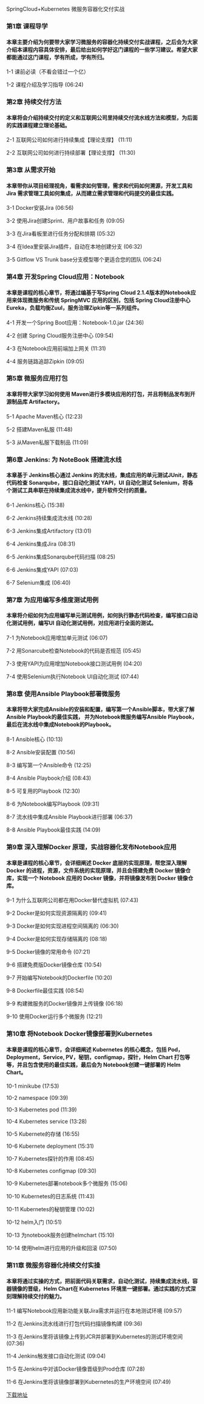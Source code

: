 SpringCloud+Kubernetes 微服务容器化交付实战
### 第1章 课程导学 

#### 本章主要介绍为何要带大家学习微服务的容器化持续交付实战课程，之后会为大家介绍本课程内容具体安排，最后给出如何学好这门课程的一些学习建议。希望大家都能通过这门课程，学有所成，学有所归。
1-1 课前必读（不看会错过一个亿）

1-2 课程介绍及学习指导 (06:24)


### 第2章 持续交付方法 

#### 本章将会介绍持续交付的定义和互联网公司里持续交付流水线方法和模型，为后面的实践课程建立理论基础。
2-1 互联网公司如何进行持续集成【理论支撑】 (11:11)

2-2 互联网公司如何进行持续部署【理论支撑】 (11:30)


### 第3章 从需求开始

#### 本章带你从项目经理视角，看需求如何管理，需求和代码如何溯源，开发工具和 Jira 需求管理工具如何集成，从而建立需求管理和代码提交的最佳实践。
3-1 Docker安装Jira (06:56)

3-2 使用Jira创建Sprint、用户故事和任务 (09:05)

3-3 在Jira看板里进行任务分配和排期 (05:32)

3-4 在Idea里安装Jira插件，自动在本地创建分支 (06:32)

3-5 Gitflow VS Trunk base分支模型哪个更适合您的团队 (06:24)


### 第4章 开发Spring Cloud应用：Notebook

#### 本章是课程的核心章节，将通过编基于写Spring Cloud 2.1.4版本的Notebook应用来体现微服务和传统 SpringMVC 应用的区别，包括 Spring Cloud注册中心Eureka，负载均衡Zuul，服务治理Zipkin等一系列组件。
4-1 开发一个Spring Boot应用：Notebook-1.0.jar (24:36)

4-2 创建 Spring Cloud服务注册中心 (09:54)

4-3 在Notebook应用前端加上网关 (11:31)

4-4 服务链路追踪Zipkin (09:05)


### 第5章 微服务应用打包 

#### 本章将带大家学习如何使用 Maven进行多模块应用的打包，并且将制品发布到开源制品库 Artifactory。
5-1 Apache Maven核心 (12:23)

5-2 搭建Maven私服 (11:48)

5-3 从Maven私服下载制品 (11:09)


### 第6章 Jenkins: 为 NoteBook 搭建流水线

#### 本章基于 Jenkins核心通过 Jenkins 的流水线，集成应用的单元测试JUnit，静态代码检查 Sonarqube，接口自动化测试 YAPI，UI 自动化测试 Selenium，将各个测试工具串联在持续集成流水线中，提升软件交付的质量。
6-1 Jenkins核心 (15:38)

6-2 Jenkins持续集成流水线 (10:28)

6-3 Jenkins集成Artifactory (13:01)

6-4 Jenkins集成Jira (08:31)

6-5 Jenkins集成Sonarqube代码扫描 (08:25)

6-6 Jenkins集成YAPI (07:03)

6-7 Selenium集成 (06:40)


### 第7章 为应用编写多维度测试用例

#### 本章将介绍如何为应用编写单元测试用例，如何执行静态代码检查，编写接口自动化测试用例，编写UI 自动化测试用例，对应用进行全面的测试。
7-1 为Notebook应用增加单元测试 (06:07)

7-2 用Sonarcube检查Notebook的代码是否规范 (05:45)

7-3 使用YAPI为应用增加Notebook接口测试用例 (04:20)

7-4 使用Selenium执行Notebook UI自动化测试 (07:44)


### 第8章 使用Ansible Playbook部署微服务

#### 本章将带大家完成Ansible的安装和配置，编写第一个Ansible脚本，带大家了解Ansible Playbook的最佳实践， 并为Notebook微服务编写Ansible Playbook，最后在流水线中集成Notebook的Playbook。
8-1 Ansible核心 (10:13)

8-2 Ansible安装配置 (10:56)

8-3 编写第一个Ansible命令 (12:25)

8-4 Ansible Playbook介绍 (08:43)

8-5 可复用的Playbook (12:30)

8-6 为Notebook编写Playbook (09:31)

8-7 流水线中集成Ansible Playbook进行部署 (06:37)

8-8 Ansible Playbook最佳实践 (14:09)


### 第9章 深入理解Docker 原理，实战容器化发布Notebook应用

#### 本章是课程的核心章节，会详细阐述 Docker 底层的实现原理，帮您深入理解 Docker 的进程，资源，文件系统的实现原理，并且会搭建免费 Docker 镜像仓库，实现一个 Notebook 应用的 Docker 镜像，并将镜像发布到 Docker 镜像仓库。
9-1 为什么互联网公司都在用Docker替代虚拟机 (07:43)

9-2 Docker是如何实现资源隔离的 (09:41)

9-3 Docker是如何实现进程空间隔离的 (06:30)

9-4 Docker是如何实现存储隔离的 (08:18)

9-5 Docker镜像的常用命令 (07:21)

9-6 搭建免费版Docker镜像仓库 (10:54)

9-7 开始编写Notebook的Dockerfile (10:20)

9-8 Dockerfile最佳实践 (08:54)

9-9 构建微服务的Docker镜像并上传镜像 (06:18)

9-10 使用Docker运行多个微服务 (12:21)


### 第10章 将Notebook Docker镜像部署到Kubernetes

#### 本章是课程的核心章节，会详细阐述 Kubernetes 的核心概念，包括 Pod，Deployment，Service, PV，秘钥，configmap，探针，Helm Chart 打包等等，并且包含使用的最佳实践，最后会为 Notebook创建一键部署的 Helm Chart。
10-1 minikube (17:53)

10-2 namespace (09:39)

10-3 Kubernetes pod (11:39)

10-4 Kubernetes service (13:28)

10-5 Kubernete的存储 (16:55)

10-6 Kubernete deployment (15:31)

10-7 Kubernetes探针的作用 (08:45)

10-8 Kubernetes configmap (09:30)

10-9 Kubernetes部署notebook多个微服务 (15:06)

10-10 Kubernetes的日志系统 (11:43)

10-11 Kubernetes的秘钥管理 (10:02)

10-12 helm入门 (10:51)

10-13 为notebook服务创建helmchart (15:10)

10-14 使用helm进行应用的升级和回滚 (07:50)


### 第11章 微服务容器化持续交付实操

#### 本章将通过实操的方式，把前面代码关联需求，自动化测试，持续集成流水线，容器镜像的晋级，Helm Chart在 Kubernetes 环境里一键部署。通过实践的方式深刻理解持续交付的魅力。
11-1 编写Notebook应用新功能关联Jira需求并运行在本地测试环境 (09:57)

11-2 在Jenkins流水线进行打包代码扫描镜像构建 (09:36)

11-3 在Jenkins里将该镜像上传到JCR并部署到Kubernetes的测试环境空间 (07:36)

11-4 Jenkins触发接口自动化测试 (09:04)

11-5 在Jenkins中对该Docker镜像晋级到Prod仓库 (07:28)

11-6 在Jenkins里将该镜像部署到Kubernetes的生产环境空间 (07:49)


[下载地址](https://51xueit.vip "下载地址")
